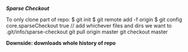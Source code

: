 ***Sparse Checkout***

To only clone part of repo:
  $ git init
  $ git remote add -f origin <url>
  $ git config core.sparseCheckout true
  // add whichever files and dirs we want to .git/info/sparse-checkout
  git pull origin master
  git checkout master


**Downside: downloads whole history of repo**
